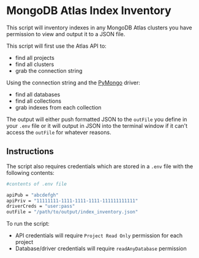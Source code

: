 # MongoDB Atlas Index Inventory

This script will inventory indexes in any MongoDB Atlas clusters you have permission to view and output it to a JSON file.

This script will first use the Atlas API to:
- find all projects
- find all clusters 
- grab the connection string

Using the connection string and the [PyMongo](https://github.com/mongodb/mongo-python-driver) driver:
- find all databases
- find all collections
- grab indexes from each collection

The output will either push formatted JSON to the `outFile` you define in your `.env` file or it will output in JSON into the terminal window if it can't access the `outFile` for whatever reasons.

## Instructions
The script also requires credentials which are stored in a `.env` file with the following contents:


```bash
#contents of .env file

apiPub = "abcdefgh"
apiPriv = "11111111-1111-1111-1111-111111111111"
driverCreds = "user:pass"
outFile = "/path/to/output/index_inventory.json"

```


To run the script:
- API credentials will require `Project Read Only` permission for each project
- Database/driver credentials will require `readAnyDatabase` permission 
